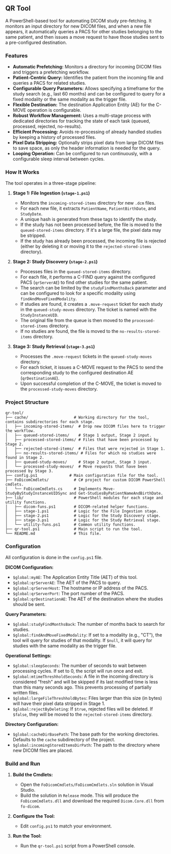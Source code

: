 ## QR Tool

A PowerShell-based tool for automating DICOM study pre-fetching. It monitors an input directory for new DICOM files, and when a new file appears, it automatically queries a PACS for other studies belonging to the same patient, and then issues a move request to have those studies sent to a pre-configured destination.

### Features

*   **Automatic Prefetching:** Monitors a directory for incoming DICOM files and triggers a prefetching workflow.
*   **Patient-Centric Query:** Identifies the patient from the incoming file and queries a PACS for related studies.
*   **Configurable Query Parameters:** Allows specifying a timeframe for the study search (e.g., last 60 months) and can be configured to query for a fixed modality or the same modality as the trigger file.
*   **Flexible Destination:** The destination Application Entity (AE) for the C-MOVE operation is configurable.
*   **Robust Workflow Management:** Uses a multi-stage process with dedicated directories for tracking the state of each task (queued, processed, rejected, no-results).
*   **Efficient Processing:** Avoids re-processing of already handled studies by keeping a history of processed files.
*   **Pixel Data Stripping:** Optionally strips pixel data from large DICOM files to save space, as only the header information is needed for the query.
*   **Looping Operation:** Can be configured to run continuously, with a configurable sleep interval between cycles.

### How It Works

The tool operates in a three-stage pipeline:

1.  **Stage 1: File Ingestion (`stage-1.ps1`)**
    *   Monitors the `incoming-stored-items` directory for new `.dcm` files.
    *   For each new file, it extracts `PatientName`, `PatientBirthDate`, and `StudyDate`.
    *   A unique hash is generated from these tags to identify the study.
    *   If the study has not been processed before, the file is moved to the `queued-stored-items` directory. If it's a large file, the pixel data may be stripped.
    *   If the study has already been processed, the incoming file is rejected (either by deleting it or moving it to the `rejected-stored-items` directory).

2.  **Stage 2: Study Discovery (`stage-2.ps1`)**
    *   Processes files in the `queued-stored-items` directory.
    *   For each file, it performs a C-FIND query against the configured PACS (`qrServerAE`) to find other studies for the same patient.
    *   The search can be limited by the `studyFindMonthsBack` parameter and can be configured to look for a specific modality using `findAndMoveFixedModality`.
    *   If studies are found, it creates a `.move-request` ticket for each study in the `queued-study-moves` directory. The ticket is named with the `StudyInstanceUID`.
    *   The original file from the queue is then moved to the `processed-stored-items` directory.
    *   If no studies are found, the file is moved to the `no-results-stored-items` directory.

3.  **Stage 3: Study Retrieval (`stage-3.ps1`)**
    *   Processes the `.move-request` tickets in the `queued-study-moves` directory.
    *   For each ticket, it issues a C-MOVE request to the PACS to send the corresponding study to the configured destination AE (`qrDestinationAE`).
    *   Upon successful completion of the C-MOVE, the ticket is moved to the `processed-study-moves` directory.

### Project Structure

```
qr-tool/
├── cache/                    # Working directory for the tool, contains subdirectories for each stage.
│   ├── incoming-stored-items/  # Drop new DICOM files here to trigger the workflow.
│   ├── queued-stored-items/    # Stage 1 output, Stage 2 input.
│   ├── processed-stored-items/ # Files that have been processed by Stage 2.
│   ├── rejected-stored-items/  # Files that were rejected in Stage 1.
│   ├── no-results-stored-items/ # Files for which no studies were found in Stage 2.
│   ├── queued-study-moves/     # Stage 2 output, Stage 3 input.
│   └── processed-study-moves/  # Move requests that have been processed by Stage 3.
├── config.ps1              # Main configuration file for the tool.
├── FoDicomCmdlets/           # C# project for custom DICOM PowerShell cmdlets.
│   └── FoDicomCmdlets.cs     # Implements Move-StudyByStudyInstanceUIDSync and Get-StudiesByPatientNameAndBirthDate.
├── lib/                      # PowerShell modules for each stage and utility functions.
│   ├── dicom-funs.ps1        # DICOM-related helper functions.
│   ├── stage-1.ps1           # Logic for the File Ingestion stage.
│   ├── stage-2.ps1           # Logic for the Study Discovery stage.
│   ├── stage-3.ps1           # Logic for the Study Retrieval stage.
│   └── utility-funs.ps1      # Common utility functions.
├── qr-tool.ps1               # Main script to run the tool.
└── README.md                 # This file.
```

### Configuration

All configuration is done in the `config.ps1` file.

**DICOM Configuration:**

*   `$global:myAE`: The Application Entity Title (AET) of this tool.
*   `$global:qrServerAE`: The AET of the PACS to query.
*   `$global:qrServerHost`: The hostname or IP address of the PACS.
*   `$global:qrServerPort`: The port number of the PACS.
*   `$global:qrDestinationAE`: The AET of the destination where the studies should be sent.

**Query Parameters:**

*   `$global:studyFindMonthsBack`: The number of months back to search for studies.
*   `$global:findAndMoveFixedModality`: If set to a modality (e.g., "CT"), the tool will query for studies of that modality. If `$null`, it will query for studies with the same modality as the trigger file.

**Operational Settings:**

*   `$global:sleepSeconds`: The number of seconds to wait between processing cycles. If set to 0, the script will run once and exit.
*   `$global:mtimeThreshholdSeconds`: A file in the incoming directory is considered "fresh" and will be skipped if its last modified time is less than this many seconds ago. This prevents processing of partially written files.
*   `$global:largeFileThreshholdBytes`: Files larger than this size (in bytes) will have their pixel data stripped in Stage 1.
*   `$global:rejectByDeleting`: If `$true`, rejected files will be deleted. If `$false`, they will be moved to the `rejected-stored-items` directory.

**Directory Configuration:**

*   `$global:cacheDirBasePath`: The base path for the working directories. Defaults to the `cache` subdirectory of the project.
*   `$global:incomingStoredItemsDirPath`: The path to the directory where new DICOM files are placed.

### Build and Run

1.  **Build the Cmdlets:**
    *   Open the `FoDicomCmdlets/FoDicomCmdlets.sln` solution in Visual Studio.
    *   Build the solution in `Release` mode. This will produce the `FoDicomCmdlets.dll` and download the required `Dicom.Core.dll` from `fo-dicom`.

2.  **Configure the Tool:**
    *   Edit `config.ps1` to match your environment.

3.  **Run the Tool:**
    *   Run the `qr-tool.ps1` script from a PowerShell console.
